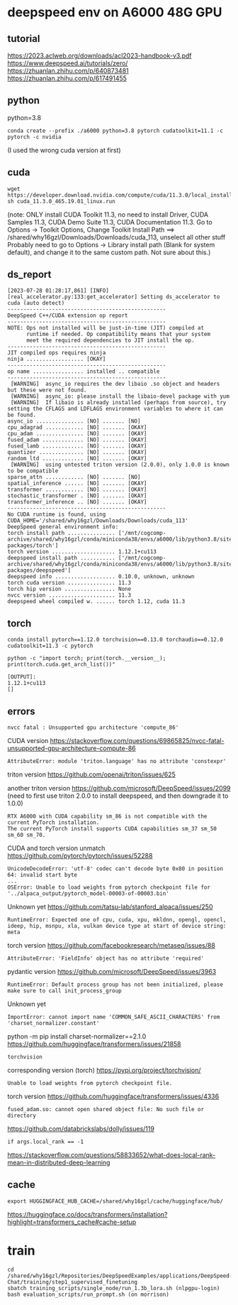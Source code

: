 # deepspeed env on A6000 48G GPU

## tutorial
https://2023.aclweb.org/downloads/acl2023-handbook-v3.pdf
https://www.deepspeed.ai/tutorials/zero/
https://zhuanlan.zhihu.com/p/640873481
https://zhuanlan.zhihu.com/p/617491455

## python
python=3.8
```
conda create --prefix ./a6000 python=3.8 pytorch cudatoolkit=11.1 -c pytorch -c nvidia 
```
(I used the wrong cuda version at first)

## cuda
```
wget https://developer.download.nvidia.com/compute/cuda/11.3.0/local_installers/cuda_11.3.0_465.19.01_linux.run
sh cuda_11.3.0_465.19.01_linux.run
```
(note: ONLY install CUDA Toolkit 11.3, no need to install Driver, CUDA Samples 11.3, CUDA Demo Suite 11.3, CUDA Documentation 11.3.
Go to Options -> Toolkit Options, Change Toolkit Install Path ==> /shared/why16gzl/Downloads/Downloads/cuda_113, unselect all other stuff
Probably need to go to Options -> Library install path (Blank for system default), and change it to the same custom path. Not sure about this.)

## ds_report
```
[2023-07-28 01:28:17,861] [INFO] [real_accelerator.py:133:get_accelerator] Setting ds_accelerator to cuda (auto detect)
--------------------------------------------------
DeepSpeed C++/CUDA extension op report
--------------------------------------------------
NOTE: Ops not installed will be just-in-time (JIT) compiled at
      runtime if needed. Op compatibility means that your system
      meet the required dependencies to JIT install the op.
--------------------------------------------------
JIT compiled ops requires ninja
ninja .................. [OKAY]
--------------------------------------------------
op name ................ installed .. compatible
--------------------------------------------------
 [WARNING]  async_io requires the dev libaio .so object and headers but these were not found.
 [WARNING]  async_io: please install the libaio-devel package with yum
 [WARNING]  If libaio is already installed (perhaps from source), try setting the CFLAGS and LDFLAGS environment variables to where it can be found.
async_io ............... [NO] ....... [NO]
cpu_adagrad ............ [NO] ....... [OKAY]
cpu_adam ............... [NO] ....... [OKAY]
fused_adam ............. [NO] ....... [OKAY]
fused_lamb ............. [NO] ....... [OKAY]
quantizer .............. [NO] ....... [OKAY]
random_ltd ............. [NO] ....... [OKAY]
 [WARNING]  using untested triton version (2.0.0), only 1.0.0 is known to be compatible
sparse_attn ............ [NO] ....... [NO]
spatial_inference ...... [NO] ....... [OKAY]
transformer ............ [NO] ....... [OKAY]
stochastic_transformer . [NO] ....... [OKAY]
transformer_inference .. [NO] ....... [OKAY]
--------------------------------------------------
No CUDA runtime is found, using CUDA_HOME='/shared/why16gzl/Downloads/Downloads/cuda_113'
DeepSpeed general environment info:
torch install path ............... ['/mnt/cogcomp-archive/shared/why16gzl/conda/miniconda38/envs/a6000/lib/python3.8/site-packages/torch']
torch version .................... 1.12.1+cu113
deepspeed install path ........... ['/mnt/cogcomp-archive/shared/why16gzl/conda/miniconda38/envs/a6000/lib/python3.8/site-packages/deepspeed']
deepspeed info ................... 0.10.0, unknown, unknown
torch cuda version ............... 11.3
torch hip version ................ None
nvcc version ..................... 11.3
deepspeed wheel compiled w. ...... torch 1.12, cuda 11.3
```

## torch
```
conda install pytorch==1.12.0 torchvision==0.13.0 torchaudio==0.12.0 cudatoolkit=11.3 -c pytorch

python -c "import torch; print(torch.__version__); print(torch.cuda.get_arch_list())"

[OUTPUT]:
1.12.1+cu113
[]
```

## errors
```
nvcc fatal : Unsupported gpu architecture 'compute_86'
```
CUDA version https://stackoverflow.com/questions/69865825/nvcc-fatal-unsupported-gpu-architecture-compute-86

```
AttributeError: module 'triton.language' has no attribute 'constexpr'
```
triton version https://github.com/openai/triton/issues/625

another triton version https://github.com/microsoft/DeepSpeed/issues/2099
(need to first use triton 2.0.0 to install deepspeed, and then downgrade it to 1.0.0)

```
RTX A6000 with CUDA capability sm_86 is not compatible with the current PyTorch installation.
The current PyTorch install supports CUDA capabilities sm_37 sm_50 sm_60 sm_70.
```
CUDA and torch version unmatch https://github.com/pytorch/pytorch/issues/52288


```
UnicodeDecodeError: 'utf-8' codec can't decode byte 0x80 in position 64: invalid start byte
...
OSError: Unable to load weights from pytorch checkpoint file for '../alpaca_output/pytorch_model-00003-of-00003.bin'
```
Unknown yet https://github.com/tatsu-lab/stanford_alpaca/issues/250

```
RuntimeError: Expected one of cpu, cuda, xpu, mkldnn, opengl, opencl, ideep, hip, msnpu, xla, vulkan device type at start of device string: meta
```
torch version https://github.com/facebookresearch/metaseq/issues/88

```
AttributeError: 'FieldInfo' object has no attribute 'required'
```
pydantic version https://github.com/microsoft/DeepSpeed/issues/3963

```
RuntimeError: Default process group has not been initialized, please make sure to call init_process_group 
```
Unknown yet

```
ImportError: cannot import name 'COMMON_SAFE_ASCII_CHARACTERS' from 'charset_normalizer.constant'
```
python -m pip install charset-normalizer==2.1.0 https://github.com/huggingface/transformers/issues/21858

```
torchvision
```
corresponding version (torch) https://pypi.org/project/torchvision/

```
Unable to load weights from pytorch checkpoint file.
```
torch version https://github.com/huggingface/transformers/issues/4336

```
fused_adam.so: cannot open shared object file: No such file or directory
```
https://github.com/databrickslabs/dolly/issues/119

```
if args.local_rank == -1
```
https://stackoverflow.com/questions/58833652/what-does-local-rank-mean-in-distributed-deep-learning



## cache
```
export HUGGINGFACE_HUB_CACHE=/shared/why16gzl/cache/huggingface/hub/
```
https://huggingface.co/docs/transformers/installation?highlight=transformers_cache#cache-setup

# train
```
cd /shared/why16gzl/Repositories/DeepSpeedExamples/applications/DeepSpeed-Chat/training/step1_supervised_finetuning
sbatch training_scripts/single_node/run_1.3b_lora.sh (nlpgpu-login)
bash evaluation_scripts/run_prompt.sh (on morrison)
```